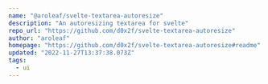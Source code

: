 ```yaml
---
name: "@aroleaf/svelte-textarea-autoresize"
description: "An autoresizing textarea for svelte"
repo_url: "https://github.com/d0x2f/svelte-textarea-autoresize"
author: "aroleaf"
homepage: "https://github.com/d0x2f/svelte-textarea-autoresize#readme"
updated: "2022-11-27T13:37:38.073Z"
tags: 
  - ui
---
```

